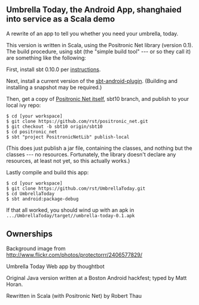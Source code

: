 Umbrella Today, the Android App, shanghaied into service as a Scala demo
------------------------------------------------------------------------

A rewrite of an app to tell you whether you need your umbrella, today.

This version is written in Scala, using the Positronic Net library
(version 0.1).  The build procedure, using sbt (the "simple build
tool" --- or so they call it) are something like the following:

First, install sbt 0.10.0 per [instructions](https://github.com/harrah/xsbt/wiki/Setup).  

Next, install a current version of the [sbt-android-plugin](https://github.com/jberkel/android-plugin).  (Building and installing a snapshot may be required.) 

Then, get a copy of [Positronic Net itself](https://github.com/rst/positronic_net), sbt10 branch, and publish to your local ivy repo:

    $ cd [your workspace]
    $ git clone https://github.com/rst/positronic_net.git
    $ git checkout -b sbt10 origin/sbt10
    $ cd positronic_net
    $ sbt "project PositronicNetLib" publish-local

(This does just publish a jar file, containing the classes, and nothing but
the classes --- no resources.  Fortunately, the library doesn't declare any
resources, at least not yet, so this actually works.)

Lastly compile and build this app:

    $ cd [your workspace]
    $ git clone https://github.com/rst/UmbrellaToday.git
    $ cd UmbrellaToday
    $ sbt android:package-debug

If that all worked, you should wind up with an apk in `.../UmbrellaToday/target//umbrella-today-0.1.apk`

Ownerships
----------

Background image from http://www.flickr.com/photos/protectorrr/2406577829/

Umbrella Today Web app by thoughtbot

Original Java version written at a Boston Android hackfest; typed by Matt Horan.

Rewritten in Scala (with Positronic Net) by Robert Thau